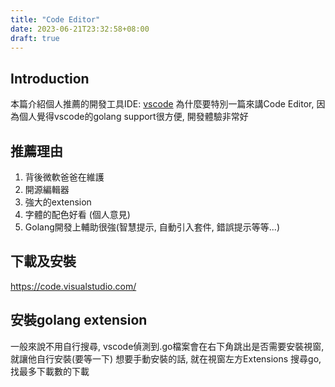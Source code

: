 ```yaml
---
title: "Code Editor"
date: 2023-06-21T23:32:58+08:00
draft: true
---
```


## Introduction
本篇介紹個人推薦的開發工具IDE:  [vscode](https://code.visualstudio.com/)
為什麼要特別一篇來講Code Editor, 因為個人覺得vscode的golang support很方便, 開發體驗非常好

## 推薦理由
1. 背後微軟爸爸在維護
2. 開源編輯器
3. 強大的extension
4. 字體的配色好看 (個人意見)
5. Golang開發上輔助很強(智慧提示, 自動引入套件, 錯誤提示等等...)

## 下載及安裝
https://code.visualstudio.com/

## 安裝golang extension
一般來說不用自行搜尋, vscode偵測到.go檔案會在右下角跳出是否需要安裝視窗, 就讓他自行安裝(要等一下)
想要手動安裝的話, 就在視窗左方Extensions 搜尋go, 找最多下載數的下載